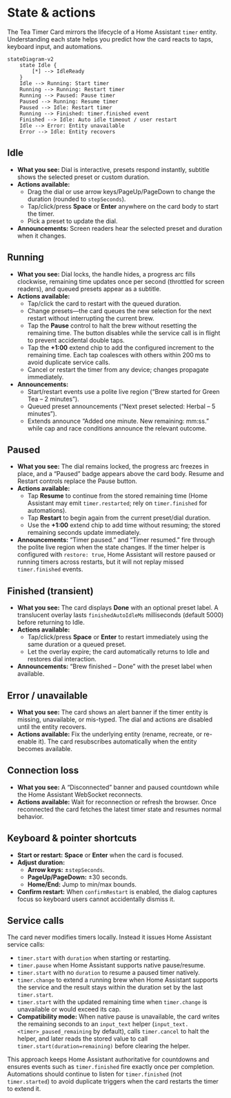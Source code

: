 # State & actions

The Tea Timer Card mirrors the lifecycle of a Home Assistant `timer` entity. Understanding each
state helps you predict how the card reacts to taps, keyboard input, and automations.

```mermaid
stateDiagram-v2
    state Idle {
        [*] --> IdleReady
    }
    Idle --> Running: Start timer
    Running --> Running: Restart timer
    Running --> Paused: Pause timer
    Paused --> Running: Resume timer
    Paused --> Idle: Restart timer
    Running --> Finished: timer.finished event
    Finished --> Idle: Auto idle timeout / user restart
    Idle --> Error: Entity unavailable
    Error --> Idle: Entity recovers
```

## Idle

- **What you see:** Dial is interactive, presets respond instantly, subtitle shows the selected
  preset or custom duration.
- **Actions available:**
  - Drag the dial or use arrow keys/PageUp/PageDown to change the duration (rounded to `stepSeconds`).
  - Tap/click/press **Space** or **Enter** anywhere on the card body to start the timer.
  - Pick a preset to update the dial.
- **Announcements:** Screen readers hear the selected preset and duration when it changes.

## Running

- **What you see:** Dial locks, the handle hides, a progress arc fills clockwise, remaining time
  updates once per second (throttled for screen readers), and queued presets appear as a subtitle.
- **Actions available:**
  - Tap/click the card to restart with the queued duration.
  - Change presets—the card queues the new selection for the next restart without interrupting the
    current brew.
  - Tap the **Pause** control to halt the brew without resetting the remaining time. The button
    disables while the service call is in flight to prevent accidental double taps.
  - Tap the **+1:00** extend chip to add the configured increment to the remaining time. Each tap
    coalesces with others within 200 ms to avoid duplicate service calls.
  - Cancel or restart the timer from any device; changes propagate immediately.
- **Announcements:**
  - Start/restart events use a polite live region (“Brew started for Green Tea – 2 minutes”).
  - Queued preset announcements (“Next preset selected: Herbal – 5 minutes”).
  - Extends announce “Added one minute. New remaining: mm:ss.” while cap and race conditions
    announce the relevant outcome.

## Paused

- **What you see:** The dial remains locked, the progress arc freezes in place, and a “Paused” badge
  appears above the card body. Resume and Restart controls replace the Pause button.
- **Actions available:**
  - Tap **Resume** to continue from the stored remaining time (Home Assistant may emit
    `timer.restarted`; rely on `timer.finished` for automations).
  - Tap **Restart** to begin again from the current preset/dial duration.
  - Use the **+1:00** extend chip to add time without resuming; the stored remaining seconds update
    immediately.
- **Announcements:** “Timer paused.” and “Timer resumed.” fire through the polite live region when the
  state changes. If the timer helper is configured with `restore: true`, Home Assistant will restore
  paused or running timers across restarts, but it will not replay missed `timer.finished` events.

## Finished (transient)

- **What you see:** The card displays **Done** with an optional preset label. A translucent overlay
  lasts `finishedAutoIdleMs` milliseconds (default 5000) before returning to Idle.
- **Actions available:**
  - Tap/click/press **Space** or **Enter** to restart immediately using the same duration or a queued
    preset.
  - Let the overlay expire; the card automatically returns to Idle and restores dial interaction.
- **Announcements:** “Brew finished – Done” with the preset label when available.

## Error / unavailable

- **What you see:** The card shows an alert banner if the timer entity is missing, unavailable, or
  mis-typed. The dial and actions are disabled until the entity recovers.
- **Actions available:** Fix the underlying entity (rename, recreate, or re-enable it). The card
  resubscribes automatically when the entity becomes available.

## Connection loss

- **What you see:** A “Disconnected” banner and paused countdown while the Home Assistant WebSocket
  reconnects.
- **Actions available:** Wait for reconnection or refresh the browser. Once reconnected the card
  fetches the latest timer state and resumes normal behavior.

## Keyboard & pointer shortcuts

- **Start or restart:** **Space** or **Enter** when the card is focused.
- **Adjust duration:**
  - **Arrow keys:** ±`stepSeconds`.
  - **PageUp/PageDown:** ±30 seconds.
  - **Home/End:** Jump to min/max bounds.
- **Confirm restart:** When `confirmRestart` is enabled, the dialog captures focus so keyboard users
  cannot accidentally dismiss it.

## Service calls

The card never modifies timers locally. Instead it issues Home Assistant service calls:

- `timer.start` with `duration` when starting or restarting.
- `timer.pause` when Home Assistant supports native pause/resume.
- `timer.start` with no `duration` to resume a paused timer natively.
- `timer.change` to extend a running brew when Home Assistant supports the service and the result
  stays within the duration set by the last `timer.start`.
- `timer.start` with the updated remaining time when `timer.change` is unavailable or would exceed
  its cap.
- **Compatibility mode:** When native pause is unavailable, the card writes the remaining seconds to
  an `input_text` helper (`input_text.<timer>_paused_remaining` by default), calls `timer.cancel` to
  halt the helper, and later reads the stored value to call `timer.start(duration=remaining)` before
  clearing the helper.

This approach keeps Home Assistant authoritative for countdowns and ensures events such as
`timer.finished` fire exactly once per completion. Automations should continue to listen for
`timer.finished` (not `timer.started`) to avoid duplicate triggers when the card restarts the timer
to extend it.
